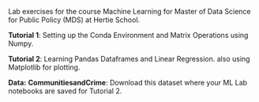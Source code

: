 Lab exercises for the course Machine Learning for Master of Data Science for Public Policy (MDS) at Hertie School.

**Tutorial 1**: Setting up the Conda Environment and Matrix Operations using Numpy. 

**Tutorial 2**: Learning Pandas Dataframes and Linear Regression. also using Matplotlib for plotting.

**Data:** 
**CommunitiesandCrime**: Download this dataset where your ML Lab notebooks are saved for Tutorial 2.
